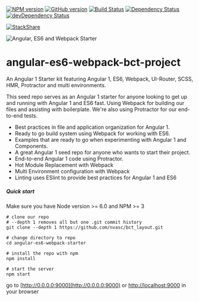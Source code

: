 
[![NPM version](https://badge.fury.io/js/angular-es6-webpack-starter.svg)](http://badge.fury.io/js/angular-es6-webpack-starter)
[![GitHub version](https://badge.fury.io/gh/KarlDoyle%2Fangular-es6-webpack-starter.svg)](http://badge.fury.io/gh/KarlDoyle%2Fangular-es6-webpack-starter)
[![Build Status](https://travis-ci.org/KarlDoyle/angular-es6-webpack-starter.svg?branch=master)](https://travis-ci.org/KarlDoyle/angular-es6-webpack-starter)
[![Dependency Status](https://david-dm.org/KarlDoyle/angular-es6-webpack-starter.svg)](https://david-dm.org/KarlDoyle/angular-es6-webpack-starter)
[![devDependency Status](https://david-dm.org/KarlDoyle/angular-es6-webpack-starter/dev-status.svg)](https://david-dm.org/KarlDoyle/angular-es6-webpack-starter#info=devDependencies)

[![StackShare](http://img.shields.io/badge/tech-stack-0690fa.svg?style=flat)](http://stackshare.io/KarlDoyle/angular-1-starter-kit)

![Angular, ES6 and Webpack Starter](http://i.imgur.com/U6ueigg.jpg)

angular-es6-webpack-bct-project
=============================

An Angular 1 Starter kit featuring Angular 1, ES6, Webpack, UI-Router, SCSS, HMR, Protractor and multi environments.

This seed repo serves as an Angular 1 starter for anyone looking to get up and running with Angular 1 and ES6 fast. Using Webpack for building our files and assisting with boilerplate. We're also using Protractor for our end-to-end tests.

- Best practices in file and application organization for Angular 1.
- Ready to go build system using Webpack for working with ES6.
- Examples that are ready to go when experimenting with Angular 1 and Components.
- A great Angular 1 seed repo for anyone who wants to start their project.
- End-to-end Angular 1 code using Protractor.
- Hot Module Replacement with Webpack
- Multi Environment configuration with Webpack
- Linting uses ESlint to provide best practices for Angular 1 and ES6

##### Quick start

Make sure you have Node version >= 6.0 and NPM >= 3

```
# clone our repo
# --depth 1 removes all but one .git commit history
git clone --depth 1 https://github.com/nvasc/bct_layout.git

# change directory to repo
cd angular-es6-webpack-starter

# install the repo with npm
npm install

# start the server
npm start

```

go to [http://0.0.0.0:9000](http://0.0.0.0:9000) or [http://localhost:9000](http://localhost:9000) in your browser


